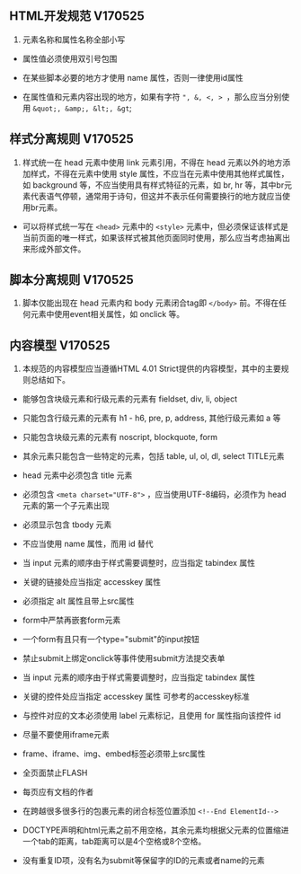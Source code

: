 ## HTML开发规范 V170525

1. 元素名称和属性名称全部小写

* 属性值必须使用双引号包围

* 在某些脚本必要的地方才使用 name 属性，否则一律使用id属性

* 在属性值和元素内容出现的地方，如果有字符 ``", &, <, > ``，那么应当分别使用 ``&quot;, &amp;, &lt;, &gt``;


## 样式分离规则 V170525

1. 样式统一在 head 元素中使用 link 元素引用，不得在 head 元素以外的地方添加样式，不得在元素中使用 style 属性，不应当在元素中使用其他样式属性，如 background 等，不应当使用具有样式特征的元素，如 br, hr 等，其中br元素代表语气停顿，通常用于诗句，但这并不表示任何需要换行的地方就应当使用br元素。

* 可以将样式统一写在 ``<head>`` 元素中的 ``<style>`` 元素中，但必须保证该样式是当前页面的唯一样式，如果该样式被其他页面同时使用，那么应当考虑抽离出来形成外部文件。


## 脚本分离规则 V170525

1. 脚本仅能出现在 head 元素内和 body 元素闭合tag即 ``</body>`` 前。不得在任何元素中使用event相关属性，如 onclick 等。


## 内容模型 V170525

1. 本规范的内容模型应当遵循HTML 4.01 Strict提供的内容模型，其中的主要规则总结如下。

* 能够包含块级元素和行级元素的元素有 fieldset, div, li, object

* 只能包含行级元素的元素有 h1 - h6, pre, p, address, 其他行级元素如 a 等

* 只能包含块级元素的元素有 noscript, blockquote, form

* 其余元素只能包含一些特定的元素，包括 table, ul, ol, dl, select TITLE元素

* head 元素中必须包含 title 元素

* 必须包含 ``<meta charset="UTF-8">`` ，应当使用UTF-8编码，必须作为 head 元素的第一个子元素出现

* 必须显示包含 tbody 元素

* 不应当使用 name 属性，而用 id 替代

* 当 input 元素的顺序由于样式需要调整时，应当指定 tabindex 属性

* 关键的链接处应当指定 accesskey 属性

* 必须指定 alt 属性且带上src属性

* form中严禁再嵌套form元素

* 一个form有且只有一个type="submit"的input按钮

* 禁止submit上绑定onclick等事件使用submit方法提交表单

* 当 input 元素的顺序由于样式需要调整时，应当指定 tabindex 属性

* 关键的控件处应当指定 accesskey 属性 可参考的accesskey标准

* 与控件对应的文本必须使用 label 元素标记，且使用 for 属性指向该控件 id

* 尽量不要使用iframe元素

* frame、iframe、img、embed标签必须带上src属性

* 全页面禁止FLASH

* 每页应有文档的作者

* 在跨越很多很多行的包裹元素的闭合标签位置添加 ``<!--End ElementId-->``

* DOCTYPE声明和html元素之前不用空格，其余元素均根据父元素的位置缩进一个tab的距离，tab距离可以是4个空格或8个空格。

* 没有重复ID项，没有名为submit等保留字的ID的元素或者name的元素
